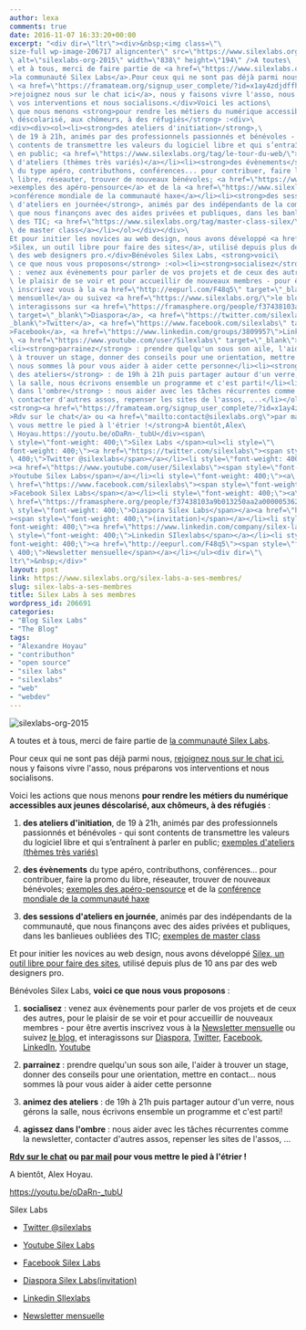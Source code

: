 ```yaml
---
author: lexa
comments: true
date: 2016-11-07 16:33:20+00:00
excerpt: "<div dir=\"ltr\"><div>&nbsp;<img class=\"\
size-full wp-image-206717 aligncenter\" src=\"https://www.silexlabs.org/wp-content/uploads/2016/11/silexlabs.org_.2015.png\"\
\ alt=\"silexlabs-org-2015\" width=\"838\" height=\"194\" />A toutes\
\ et à tous, merci de faire partie de <a href=\"https://www.silexlabs.org/silexlabs/#a-propos\"\
>la communauté Silex Labs</a>.Pour ceux qui ne sont pas déjà parmi nous,\
\ <a href=\"https://framateam.org/signup_user_complete/?id=x1ay4zdjdffh5j67xzkfsofpyw\"\
>rejoignez nous sur le chat ici</a>, nous y faisons vivre l'asso, nous préparons\
\ vos interventions et nous socialisons.</div>Voici les actions\
\ que nous menons <strong>pour rendre les métiers du numérique accessibles aux jeunes\
\ déscolarisé, aux chômeurs, à des réfugiés</strong> :<div>\
<div><div><ol><li><strong>des ateliers d'initiation</strong>,\
\ de 19 à 21h, animés par des professionnels passionnés et bénévoles - qui sont\
\ contents de transmettre les valeurs du logiciel libre et qui s’entraînent à parler\
\ en public; <a href=\"https://www.silexlabs.org/tag/le-tour-du-web/\">exemples\
\ d'ateliers (thèmes très variés)</a></li><li><strong>des évènements</strong>\
\ du type apéro, contributhons, conférences... pour contribuer, faire la promo du\
\ libre, réseauter, trouver de nouveaux bénévoles; <a href=\"https://www.silexlabs.org/events/categorie/aperopen-source/liste/?tribe_event_display=past\"\
>exemples des apéro-pensource</a> et de la <a href=\"https://www.silexlabs.org/tag/wwx/\"\
>conférence mondiale de la communauté haxe</a></li><li><strong>des sessions\
\ d'ateliers en journée</strong>, animés par des indépendants de la communauté,\
\ que nous finançons avec des aides privées et publiques, dans les banlieues oubliées\
\ des TIC; <a href=\"https://www.silexlabs.org/tag/master-class-silex/\">exemples\
\ de master class</a></li></ol></div></div>\
Et pour initier les novices au web design, nous avons développé <a href=\"http://www.silex.me/\"\
>Silex, un outil libre pour faire des sites</a>, utilisé depuis plus de 10 ans par\
\ des web designers pro.</div>Bénévoles Silex Labs, <strong>voici\
\ ce que nous vous proposons</strong> :<ol><li><strong>socialisez</strong>\
\ : venez aux évènements pour parler de vos projets et de ceux des autres, pour\
\ le plaisir de se voir et pour accueillir de nouveaux membres - pour être avertis\
\ inscrivez vous à la <a href=\"http://eepurl.com/F48q5\" target=\"_blank\">Newsletter\
\ mensuelle</a> ou suivez <a href=\"https://www.silexlabs.org/\">le blog</a>, et\
\ interagissons sur <a href=\"https://framasphere.org/people/f37438103a9b013250aa2a0000053625\"\
\ target=\"_blank\">Diaspora</a>, <a href=\"https://twitter.com/silexlabs\" target=\"\
_blank\">Twitter</a>, <a href=\"https://www.facebook.com/silexlabs\" target=\"_blank\"\
>Facebook</a>, <a href=\"https://www.linkedin.com/groups/3809957\">LinkedIn</a>,\
\ <a href=\"https://www.youtube.com/user/Silexlabs\" target=\"_blank\">Youtube</a></li>\
<li><strong>parrainez</strong> : prendre quelqu'un sous son aile, l'aider\
\ à trouver un stage, donner des conseils pour une orientation, mettre en contact...\
\ nous sommes là pour vous aider à aider cette personne</li><li><strong>animez\
\ des ateliers</strong> : de 19h à 21h puis partager autour d'un verre, nous gérons\
\ la salle, nous écrivons ensemble un programme et c'est parti!</li><li><strong>agissez\
\ dans l'ombre</strong> : nous aider avec les tâches récurrentes comme la newsletter,\
\ contacter d'autres assos, repenser les sites de l'assos, ...</li></ol>\
<strong><a href=\"https://framateam.org/signup_user_complete/?id=x1ay4zdjdffh5j67xzkfsofpyw\"\
>Rdv sur le chat</a> ou <a href=\"mailto:contact@silexlabs.org\">par mail</a> pour\
\ vous mettre le pied à l'étrier !</strong>A bientôt,Alex\
\ Hoyau.https://youtu.be/oDaRn-_tubU</div><span\
\ style=\"font-weight: 400;\">Silex Labs </span><ul><li style=\"\
font-weight: 400;\"><a href=\"https://twitter.com/silexlabs\"><span style=\"font-weight:\
\ 400;\">Twitter @silexlabs</span></a></li><li style=\"font-weight: 400;\"\
><a href=\"https://www.youtube.com/user/Silexlabs\"><span style=\"font-weight: 400;\"\
>Youtube Silex Labs</span></a></li><li style=\"font-weight: 400;\"><a\
\ href=\"https://www.facebook.com/silexlabs\"><span style=\"font-weight: 400;\"\
>Facebook Silex Labs</span></a></li><li style=\"font-weight: 400;\"><a\
\ href=\"https://framasphere.org/people/f37438103a9b013250aa2a0000053625\"><span\
\ style=\"font-weight: 400;\">Diaspora Silex Labs</span></a><a href=\"https://framasphere.org/i/a4ae30fa20b1\"\
><span style=\"font-weight: 400;\">(invitation)</span></a></li><li style=\"\
font-weight: 400;\"><a href=\"https://www.linkedin.com/company/silex-labs\"><span\
\ style=\"font-weight: 400;\">Linkedin SIlexlabs</span></a></li><li style=\"\
font-weight: 400;\"><a href=\"http://eepurl.com/F48q5\"><span style=\"font-weight:\
\ 400;\">Newsletter mensuelle</span></a></li></ul><div dir=\"\
ltr\">&nbsp;</div>"
layout: post
link: https://www.silexlabs.org/silex-labs-a-ses-membres/
slug: silex-labs-a-ses-membres
title: Silex Labs à ses membres
wordpress_id: 206691
categories:
- "Blog Silex Labs"
- "The Blog"
tags:
- "Alexandre Hoyau"
- "contributhon"
- "open source"
- "silex labs"
- "silexlabs"
- "web"
- "webdev"
---
```









![silexlabs-org-2015](https://www.silexlabs.org/wp-content/uploads/2016/11/silexlabs.org_.2015.png)

A toutes et à tous, merci de faire partie de [la communauté Silex Labs](https://www.silexlabs.org/silexlabs/#a-propos).

Pour ceux qui ne sont pas déjà parmi nous, [rejoignez nous sur le chat ici](https://framateam.org/signup_user_complete/?id=x1ay4zdjdffh5j67xzkfsofpyw), nous y faisons vivre l'asso, nous préparons vos interventions et nous socialisons.




Voici les actions que nous menons **pour rendre les métiers du numérique accessibles aux jeunes déscolarisé, aux chômeurs, à des réfugiés** :













1. **des ateliers d'initiation**, de 19 à 21h, animés par des professionnels passionnés et bénévoles - qui sont contents de transmettre les valeurs du logiciel libre et qui s’entraînent à parler en public; [exemples d'ateliers (thèmes très variés)](https://www.silexlabs.org/tag/le-tour-du-web/)


2. **des évènements** du type apéro, contributhons, conférences... pour contribuer, faire la promo du libre, réseauter, trouver de nouveaux bénévoles; [exemples des apéro-pensource](https://www.silexlabs.org/events/categorie/aperopen-source/liste/?tribe_event_display=past) et de la [conférence mondiale de la communauté haxe](https://www.silexlabs.org/tag/wwx/)


3. **des sessions d'ateliers en journée**, animés par des indépendants de la communauté, que nous finançons avec des aides privées et publiques, dans les banlieues oubliées des TIC; [exemples de master class](https://www.silexlabs.org/tag/master-class-silex/)








Et pour initier les novices au web design, nous avons développé [Silex, un outil libre pour faire des sites](http://www.silex.me/), utilisé depuis plus de 10 ans par des web designers pro.




Bénévoles Silex Labs, **voici ce que nous vous proposons** :




1. **socialisez** : venez aux évènements pour parler de vos projets et de ceux des autres, pour le plaisir de se voir et pour accueillir de nouveaux membres - pour être avertis inscrivez vous à la [Newsletter mensuelle](http://eepurl.com/F48q5) ou suivez [le blog](https://www.silexlabs.org/), et interagissons sur [Diaspora](https://framasphere.org/people/f37438103a9b013250aa2a0000053625), [Twitter](https://twitter.com/silexlabs), [Facebook](https://www.facebook.com/silexlabs), [LinkedIn](https://www.linkedin.com/groups/3809957), [Youtube](https://www.youtube.com/user/Silexlabs)


2. **parrainez** : prendre quelqu'un sous son aile, l'aider à trouver un stage, donner des conseils pour une orientation, mettre en contact... nous sommes là pour vous aider à aider cette personne


3. **animez des ateliers** : de 19h à 21h puis partager autour d'un verre, nous gérons la salle, nous écrivons ensemble un programme et c'est parti!


4. **agissez dans l'ombre** : nous aider avec les tâches récurrentes comme la newsletter, contacter d'autres assos, repenser les sites de l'assos, ...


**[Rdv sur le chat](https://framateam.org/signup_user_complete/?id=x1ay4zdjdffh5j67xzkfsofpyw) ou [par mail](mailto:contact@silexlabs.org) pour vous mettre le pied à l'étrier !**

A bientôt,
Alex Hoyau.

https://youtu.be/oDaRn-_tubU




Silex Labs 




* [Twitter @silexlabs](https://twitter.com/silexlabs)


* [Youtube Silex Labs](https://www.youtube.com/user/Silexlabs)


* [Facebook Silex Labs](https://www.facebook.com/silexlabs)


* [Diaspora Silex Labs](https://framasphere.org/people/f37438103a9b013250aa2a0000053625)[(invitation)](https://framasphere.org/i/a4ae30fa20b1)


* [Linkedin SIlexlabs](https://www.linkedin.com/company/silex-labs)


* [Newsletter mensuelle](http://eepurl.com/F48q5)









